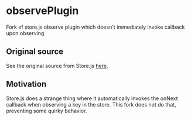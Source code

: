 # observePlugin

Fork of store.js observe plugin which doesn't immediately invoke callback upon observing

## Original source

See the original source from Store.js [here](https://github.com/marcuswestin/store.js/blob/b8e22fea8738fc19da4d9e7dbf1cda6e5185c481/plugins/observe.js).

## Motivation

Store.js does a strange thing where it automatically invokes the onNext callback when observing a key in the store. This fork does not do that, preventing some quirky behavior.